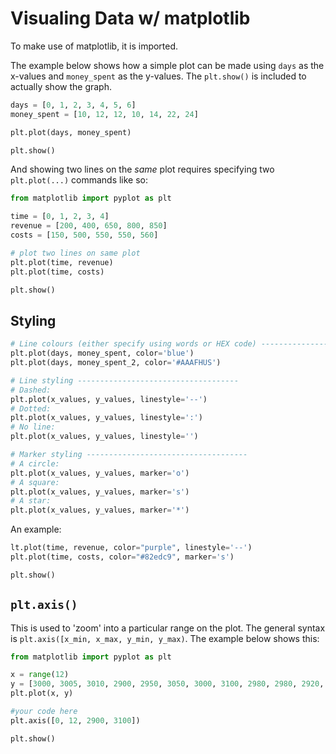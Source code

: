 # Visualing Data w/ matplotlib

To make use of matplotlib, it is imported.

The example below shows how a simple plot can be made using `days` as the x-values and `money_spent` as the y-values. The `plt.show()` is included to actually show the graph.

```py
days = [0, 1, 2, 3, 4, 5, 6]
money_spent = [10, 12, 12, 10, 14, 22, 24]

plt.plot(days, money_spent)

plt.show()
```

And showing two lines on the *same* plot requires specifying two `plt.plot(...)` commands like so:

```py
from matplotlib import pyplot as plt

time = [0, 1, 2, 3, 4]
revenue = [200, 400, 650, 800, 850]
costs = [150, 500, 550, 550, 560]

# plot two lines on same plot
plt.plot(time, revenue)
plt.plot(time, costs)

plt.show()
```

## Styling

```py
# Line colours (either specify using words or HEX code) ------------------------------------
plt.plot(days, money_spent, color='blue')
plt.plot(days, money_spent_2, color='#AAAFHUS')

# Line styling ------------------------------------
# Dashed:
plt.plot(x_values, y_values, linestyle='--')
# Dotted:
plt.plot(x_values, y_values, linestyle=':')
# No line:
plt.plot(x_values, y_values, linestyle='')

# Marker styling ------------------------------------
# A circle:
plt.plot(x_values, y_values, marker='o')
# A square:
plt.plot(x_values, y_values, marker='s')
# A star:
plt.plot(x_values, y_values, marker='*')
```

An example:

```py
lt.plot(time, revenue, color="purple", linestyle='--')
plt.plot(time, costs, color="#82edc9", marker='s')

plt.show()
```

## `plt.axis()`

This is used to 'zoom' into a particular range on the plot. The general syntax is `plt.axis([x_min, x_max, y_min, y_max)`. The example below shows this:

```py
from matplotlib import pyplot as plt

x = range(12)
y = [3000, 3005, 3010, 2900, 2950, 3050, 3000, 3100, 2980, 2980, 2920, 3010]
plt.plot(x, y)

#your code here
plt.axis([0, 12, 2900, 3100])

plt.show()
```
